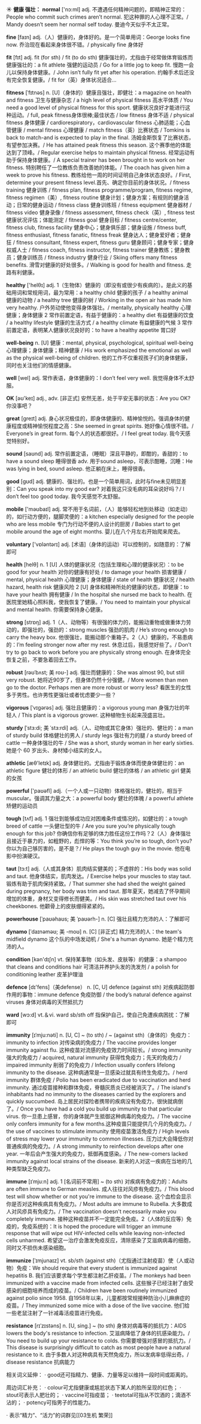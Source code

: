 ☀ <span class="category">**健康 强壮：**</span>
<span class="vocabulary">**normal**</span> ['nɔ:ml] 
<span class="definition">adj. 不遭遇任何精神问题的，即精神正常的：</span>People who commit such crimes aren’t normal. 犯这种罪的人心理不正常。/ Mandy doesn’t seem her normal self today. 曼迪今天似乎不太正常。

<span class="vocabulary">**fine**</span> [faɪn] 
<span class="definition">adj.（人）健康的，身体好的。是一个简单用词：</span>George looks fine now. 乔治现在看起来身体很不错。/ physically fine 身体好 

<span class="vocabulary">**fit**</span> [fɪt] 
<span class="definition">adj. fit (for sth) / fit (to do sth) 健康强壮的，尤指由于经常做体育锻炼而健康强壮的：</span>a fit athlete 强健的运动员 / Go for a little jog to keep fit. 慢跑一会儿以保持身体健康。/ John isn’t fully fit yet after his operation. 约翰手术后还没有完全恢复健康。/ fit for（英）身体状况适合…
           
<span class="vocabulary">**fitness**</span> [ˈfɪtnəs]
<span class="definition">n. [U]（身体的）健康且强壮，即健壮：</span>a magazine on health and fitness 卫生与健康杂志 / a high level of physical fitness 高水平体质 / You need a good level of physical fitness for this sport. 健康状况良好才能进行这种运动。/ full, peak fitness身体很棒;最佳状态 / low fitness 身体不适 / physical fitness 身体健康 / cardiorespiratory，cardiovascular fitness 心肺适能；心血管健康 / mental fitness 心理健康 / match fitness（英）比赛状态 / Tomkins is back to match-and is expected to play in the final. 汤姆金斯恢复了比赛状态，有望参加决赛。/ He has attained peak fitness this season. 这个赛季他的体能达到了顶峰。/ Regular exercise helps to maintain physical fitness. 经常运动有助于保持身体健康。/ A special trainer has been brought in to work on her fitness. 特别聘任了一位教练负责改善她的体能。/ The coach has given him a week to prove his fitness. 教练给他一周的时间证明自己身体状态良好。/ First, determine your present fitness level.首先、确定你目前的身体状况。/ fitness training 健身训练 / fitness plan, fitness programme/program, fitness regime, fitness regimen（美）, fitness routine 健身计划；健身方案；有规则的健身活动；日常的健身运动 / fitness class 健身训练班 / fitness equipment 健身器材 / fitness video 健身录像 / fitness assessment, fitness check（英）, fitness test 健康状况评估；体能测定 / fitness goal 健身目标 / fitness centre/center, fitness club, fitness facility 健身中心；健身俱乐部；健身设施 / fitness buff, fitness enthusiast, fitness fanatic, fitness freak 健身达人；健身爱好者；健身狂 / fitness consultant, fitness expert, fitness guru 健身顾问；健身专家；健身权威人士 / fitness coach, fitness instructor, fitness trainer 健身教练；健身教员；健身训练员 / fitness industry 健身行业 / Skiing offers many fitness benefits. 滑雪对健康的好处很多。/ Walking is good for health and fitness. 走路有利健康。

<span class="vocabulary">**healthy**</span> ['helθɪ] 
<span class="definition">adj. 1（生物体）健康的（即没有或很少有疾病的）。是此义的基础用词和常规用词，最为常用：</span>a healthy child 健康的孩子 / a healthy animal 健康的动物 / a healthy tree 健康的树 / Working in the open air has made him very healthy. 户外劳动使他变得身体强壮。/ mentally, physically healthy 心理健康；身体健康 <span class="definition">2 常作前置定语，有益于健康的：</span>a healthy diet 有益健康的饮食 / a healthy lifestyle 健康的生活方式 / a healthy climate 有益健康的气候 <span class="definition">3 常作前置定语，表明某人健康状况良好的：</span>to have a healthy appetite 胃口好
           
<span class="vocabulary">**well-being** </span>
<span class="definition">n. [U] 健康：</span>mental, physical, psychological, spiritual well-being 心理健康；身体健康；精神健康 / His work emphasized the emotional as well as the physical well-being of children. 他的工作不仅重视孩子们的身体健康，同时也关注他们的情感健康。

<span class="vocabulary">**well**</span> [wel] 
<span class="definition">adj. 常作表语，身体健康的：</span>I don’t feel very well. 我觉得身体不太舒服。

<span class="vocabulary">**OK**</span> [əʊ'keɪ] 
<span class="definition">adj., adv. [非正式] 安然无恙，处于平安无事的状态：</span>Are you OK? 你没事吧？

<span class="vocabulary">**great**</span> [ɡreɪt] 
<span class="definition">adj. 身心状况极佳的，即身体健康的、精神愉悦的。强调身体的健康程度或精神愉悦程度之高：</span>She seemed in great spirits. 她好像心情很不错。/ Everyone’s in great form. 每个人的状态都很好。/ I feel great today. 我今天感觉特别好。

<span class="vocabulary">**sound**</span> [saʊnd] 
<span class="definition">adj. 常作前置定语，（睡眠）深且平静的，即酣的，香甜的：</span>to have a sound sleep 睡得很香 <span class="definition">adv. 用于sound asleep，可表示酣睡，沉睡：</span>He was lying in bed, sound asleep. 他正躺在床上，睡得很香。

<span class="vocabulary">**good**</span> [ɡʊd] 
<span class="definition">adj. 健康的、强壮的。也是一个简单用词，此时与fine未见明显差别：</span>Can you speak into my good ear? 对着我这只没毛病的耳朵说好吗？/ I don’t feel too good today. 我今天感觉不太舒服。

<span class="vocabulary">**mobile**</span> ['məʊbaɪl] 
<span class="definition">adj. 常不用于名词前，（人）能够轻松地到处移动（如走动）的，如行动方便的，腿脚灵便的：</span>a kitchen especially designed for the people who are less mobile 专门为行动不便的人设计的厨房 / Babies start to get mobile around the age of eight months. 婴儿在八个月左右开始爬来爬去。

<span class="vocabulary">**voluntary**</span> ['vɒləntərɪ] 
<span class="definition">adj. [术语]（身体的运动）可以控制的，如随意的：</span>了解即可 

<span class="vocabulary">**health**</span> [helθ] 
<span class="definition">n. 1 [U] 人体的健康状况（包括生理和心理的健康状况）：</span>to be good for your health 对你的健康有好处 / to damage your health 损害健康 / mental, physical health 心理健康；身体健康 / state of health 健康状况 / health hazard, health risk 健康风险 <span class="definition">2 [U] 身体和精神所处的健康的状态，即健康：</span>to have your health 拥有健康 / In the hospital she nursed me back to health. 在医院里她精心照料我，使我恢复了健康。/ You need to maintain your physical and mental health. 你需要保持身心健康。


<span class="vocabulary">**strong**</span> [strɒŋ] 
<span class="definition">adj. 1（人、动物等）有很强的体力的，能搬动重物或做重体力劳动的，即强壮的，强劲的：</span>strong muscles 强劲的肌肉 / He’s strong enough to carry the heavy box. 他很强壮，能搬动那个重箱子。<span class="definition">2（人）健康的，不易患病的：</span>I’m feeling stronger now after my rest. 休息过后，我感觉好些了。/ Don’t try to go back to work before you are physically strong enough. 在身体完全恢复之前，不要急着回去工作。
           
<span class="vocabulary">**robust**</span> [rəʊˈbʌst; 美 roʊ-]
<span class="definition">adj. 强壮而健康的：</span>She was almost 90, but still very robust. 她将近90岁了，但身体仍然十分强健。/ More women than men go to the doctor. Perhaps men are more robust or worry less? 看医生的女性多于男性。也许男性更强壮或者忧虑要少一些？
                      
<span class="vocabulary">**vigorous**</span> [ˈvɪgərəs]
<span class="definition">adj. 强壮且健康的：</span>a vigorous young man 身强力壮的年轻人 / This plant is a vigorous grower. 这种植物生长起来茂盛茁壮。

<span class="vocabulary">**sturdy**</span> [ˈstɜ:di; 美 ˈstɜ:rdi]
<span class="definition">adj.（人、动物或其它身体）强壮的、健壮的：</span>a man of sturdy build 体格健壮的男人 / sturdy legs 强壮有力的腿 / a sturdy breed of cattle 一种身体强壮的牛 / She was a short, sturdy woman in her early sixties. 她是个 60 岁出头、身材矮小结实的女人。

<span class="vocabulary">**athletic**</span> [æθ'letɪk] 
<span class="definition">adj. 身体健壮的。尤指由于锻炼身体而使身体健壮的：</span>an athletic figure 健壮的体形 / an athletic build 健壮的体格 / an athletic girl 健美的女孩

<span class="vocabulary">**powerful**</span> ['paʊəfl] 
<span class="definition">adj.（一个人或一只动物）体格强壮的，健壮的，相当于muscular。强调其力量之大：</span>a powerful body 健壮的体魄 / a powerful athlete 矫健的运动员

<span class="vocabulary">**tough**</span> [tʌf] 
<span class="definition">adj. 1 强壮到能够成功应对困难条件或情况的，如健壮的：</span>a tough breed of cattle 一头健壮型的牛 / Are you sure you’re physically tough enough for this job? 你确信你有足够的体力胜任这份工作吗？<span class="definition">2（人）身体强壮且接近于暴力的，如粗野的，彪悍的等：</span>You think you’re so tough, don’t you? 你以为自己够厉害的，是不是？/ He plays the tough guy in the movie. 他在电影中扮演硬汉。
                      
<span class="vocabulary">**taut**</span> [tɔ:t]
<span class="definition">adj.（人或其身体）肌肉结实健美的；不虚胖的：</span>His body was solid and taut. 他身体结实，肌肉发达。/ Exercise helps your muscles to stay taut. 锻炼有助于肌肉保持紧致。/ That summer she had shed the weight gained during pregnancy, her body was trim and taut. 那年夏天，她减去了怀孕期间增加的体重，身材又变得修长而健美。/ His skin was stretched taut over his cheekbones. 他颧骨上的皮肤绷得紧紧的。

<span class="vocabulary">**powerhouse**</span> [ˈpaʊəhaʊs; 美 ˈpaʊərh-]
<span class="definition">n. [C] 强壮且精力充沛的人：</span>了解即可
           
<span class="vocabulary">**dynamo**</span> [ˈdaɪnəməʊ; 美 -moʊ]
<span class="definition">n. [C] [非正式] 精力充沛的人：</span>the team's midfield dynamo 这个队的中场发动机 / She's a human dynamo. 她是个精力充沛的人。

<span class="vocabulary">**condition**</span> [kən'dɪʃn] 
<span class="definition">vt. 保持某事物（如头发、皮肤等）的健康：</span>a shampoo that cleans and conditions hair 可清洁并养护头发的洗发剂 / a polish for conditioning leather 皮革护理油

<span class="vocabulary">**defence**</span> [dɪ'fens]（美defense）
<span class="definition">n. [C, U] defence (against sth) 对疾病起防御作用的事物：</span>immune defence 免疫防御 / the body’s natural defence against viruses 身体对病毒的天然抵抗力

<span class="vocabulary">**ward**</span> [wɔ:d] 
<span class="definition">vt.＆vi. ward sb/sth off 指保护自己，使自己免遭疾病困扰：</span>了解即可
           
<span class="vocabulary">**immunity**</span> [ɪˈmju:nəti]
<span class="definition">n. [U, C] ~ (to sth) / ~ (against sth)（身体的）免疫力：</span>immunity to infection 对传染病的免疫力 / The vaccine provides longer immunity against flu. 这种疫苗对流感的免疫效力时间较长。/ strong immunity 强大的免疫力 / acquired, natural immunity 获得性免疫力；先天的免疫力 / impaired immunity 削弱了的免疫力 / Infection usually confers lifelong immunity to the disease. 这种病通常是一旦感染过就具有终生免疫力。/ herd immunity 群体免疫 / Polio has been eradicated due to vaccination and herd immunity. 通过疫苗接种和群体免疫，脊髓灰质炎已经被消灭了。/ The island's inhabitants had no immunity to the diseases carried by the explorers and quickly succumbed. 岛上居民对探险者携带的疾病没有免疫力，很快就病倒了。/ Once you have had a cold you build up immunity to that particular virus. 你一旦患上感冒，你的身体就产生抵御这种病毒的免疫力。/ The vaccine only confers immunity for a few months.这种疫苗只能提供几个月的免疫力。/ the use of vaccines to stimulate immunity 使用疫苗激活免疫力 / High levels of stress may lower your immunity to common illnesses. 压力过大会降低你对普通疾病的免疫力。/ A strong immunity to reinfection develops after one year. 一年后会产生强大的免疫力，抵御再度感染。/ The new-comers lacked immunity against local strains of the disease. 新来的人对这一疾病在当地的几种类型缺乏免疫力。           

<span class="vocabulary">**immune**</span> [ɪˈmju:n]
<span class="definition">adj. 1 [名词前不常用] ~ (to sth) 对疾病有免疫力的：</span>Adults are often immune to German measles. 成人往往对风疹有免疫力。/ This blood test will show whether or not you're immune to the disease. 这个血检会显示你是否对这种疾病具有免疫力。/ Most adults are immune to Rubella. 大多数成人对风疹具有免疫力。/ The vaccination doesn't necessarily make you completely immune. 接种这种疫苗并不一定能完全免疫。<span class="definition">2（人体的反应等）免疫的，免疫系统的：</span>It is hoped the procedure will trigger an immune response that will wipe out HIV-infected cells while leaving non-infected cells unharmed. 希望这一治疗会激发免疫反应，清除感染了艾滋病病毒的细胞，同时又不损伤未感染细胞。

<span class="vocabulary">**immunize**</span> [ˈɪmjunaɪz]
<span class="definition">vt. sb/sth (against sth)（尤指通过注射疫苗）使（人或动物）免疫：</span>We should require that every student is immunized against hepatitis B. 我们应该要求每个学生都注射乙肝疫苗。/ The monkeys had been immunized with a vaccine made from infected cells. 这些猴子已经注射了由受感染的细胞培养而成的疫苗。/ Children have been routinely immunized against polio since 1958. 自1958年以来，儿童都按常规接种防治小儿麻痹症的疫苗。/ They immunized some mice with a dose of the live vaccine. 他们给一些老鼠注射了一针减毒活疫苗进行免疫。

<span class="vocabulary">**resistance**</span> [rɪˈzɪstəns]
<span class="definition">n. [U, sing.] ~ (to sth) 身体对病毒等的抵抗力：</span>AIDS lowers the body's resistance to infection. 艾滋病降低了身体的抗感染能力。/ You need to build up your resistance to colds. 你需要增强对感冒的抵抗力。/ This disease is surprisingly difficult to catch as most people have a natural resistance to it. 由于多数人对这种病具有天然免疫力，所以发病率低得出奇。/ disease resistance 抗病能力 
 
相关词义延伸：
· good还可指精力、健康、力量等足以维持一段时间或距离的。

周边词汇补充：
· colour可尤指健康或尴尬状态下某人的脸所呈现的红色；
· stout可表示人肥壮的；
· vaccine可指疫苗；
· teetotal可指从不饮酒的；滴酒不沾的；
· potency可指男子的性能力。

· 表示“精力”、“活力”的词群见[[03生机 繁荣]]

